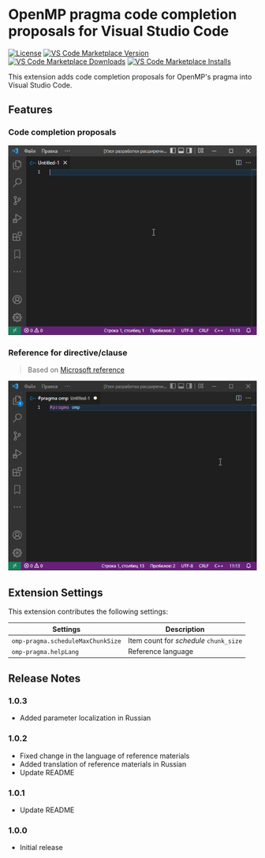 # OpenMP pragma code completion proposals for Visual Studio Code

[![License](https://img.shields.io/github/license/idma88/omp-pragma?style=for-the-badge)](https://github.com/idma88/omp-pragma/blob/main/LICENSE)
[![VS Code Marketplace Version](https://vsmarketplacebadge.apphb.com/version-short/idma88.omp-pragma.svg?style=for-the-badge)](https://marketplace.visualstudio.com/items?itemName=idma88.omp-pragma)
[![VS Code Marketplace Downloads](https://vsmarketplacebadge.apphb.com/downloads-short/idma88.omp-pragma.svg?style=for-the-badge)](https://marketplace.visualstudio.com/items?itemName=idma88.omp-pragma)
[![VS Code Marketplace Installs](https://vsmarketplacebadge.apphb.com/installs-short/idma88.omp-pragma.svg?style=for-the-badge)](https://marketplace.visualstudio.com/items?itemName=idma88.omp-pragma)

This extension adds code completion proposals for OpenMP's pragma into Visual Studio Code.

## Features

### Code completion proposals
![Code completion proposals](https://raw.githubusercontent.com/idma88/omp-pragma/main/images/completion.gif)

### Reference for directive/clause

> Based on [Microsoft reference](https://docs.microsoft.com/en-us/cpp/parallel/openmp/2-directives)

![Reference](https://raw.githubusercontent.com/idma88/omp-pragma/main/images/reference.gif)

## Extension Settings

This extension contributes the following settings:

Settings | Description
-|-
`omp-pragma.scheduleMaxChunkSize` | Item count for *schedule* `chunk_size`
`omp-pragma.helpLang` | Reference language

## Release Notes

### 1.0.3

- Added parameter localization in Russian

### 1.0.2

- Fixed change in the language of reference materials
- Added translation of reference materials in Russian
- Update README

### 1.0.1

- Update README

### 1.0.0

- Initial release